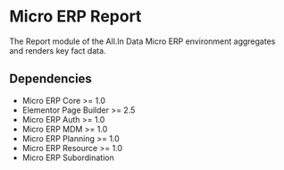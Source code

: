 # Micro ERP Report

The Report module of the All.In Data Micro ERP environment aggregates and renders key fact data.

## Dependencies

- Micro ERP Core >= 1.0
- Elementor Page Builder >= 2.5
- Micro ERP Auth >= 1.0
- Micro ERP MDM >= 1.0
- Micro ERP Planning >= 1.0
- Micro ERP Resource >= 1.0
- Micro ERP Subordination
